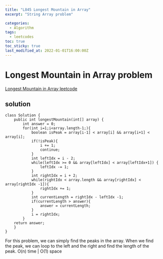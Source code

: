 ```yaml
---
title: "L845 Longest Mountain in Array"
excerpt: "String Array problem"

categories:
  - Algorithm
tags:
  - leetcodes
toc: true
toc_sticky: true
last_modified_at: 2022-01-01T16:00:00Z
---
```


# Longest Mountain in Array problem 

[Longest Mountain in Array leetcode](https://leetcode.com/problems/longest-mountain-in-array/)

## solution
```
class Solution {
    public int longestMountain(int[] array) {
        int answer = 0;
		for(int i=1;i<array.length-1;){
			boolean isPeak = array[i-1] < array[i] && array[i+1] < array[i];
			if(!isPeak){
				i += 1;
				continue;
			}
			int leftIdx = i - 2;
			while(leftIdx >= 0 && array[leftIdx] < array[leftIdx+1]) {
				leftIdx -= 1;
			}
			int rightIdx = i + 2;
			while(rightIdx < array.length && array[rightIdx] < array[rightIdx -1]){
				rightIdx += 1;
			}
			int currentLength = rightIdx - leftIdx -1;
			if(currentLength > answer){
				answer = currentLength;
			} 
			i = rightIdx;
		}
    return answer;
    }
}
```
For this problem, we can simply find the peaks in the array. When we find the peak, we can loop to the left and the right and find the length of the peak.
O(n) time | O(1) space